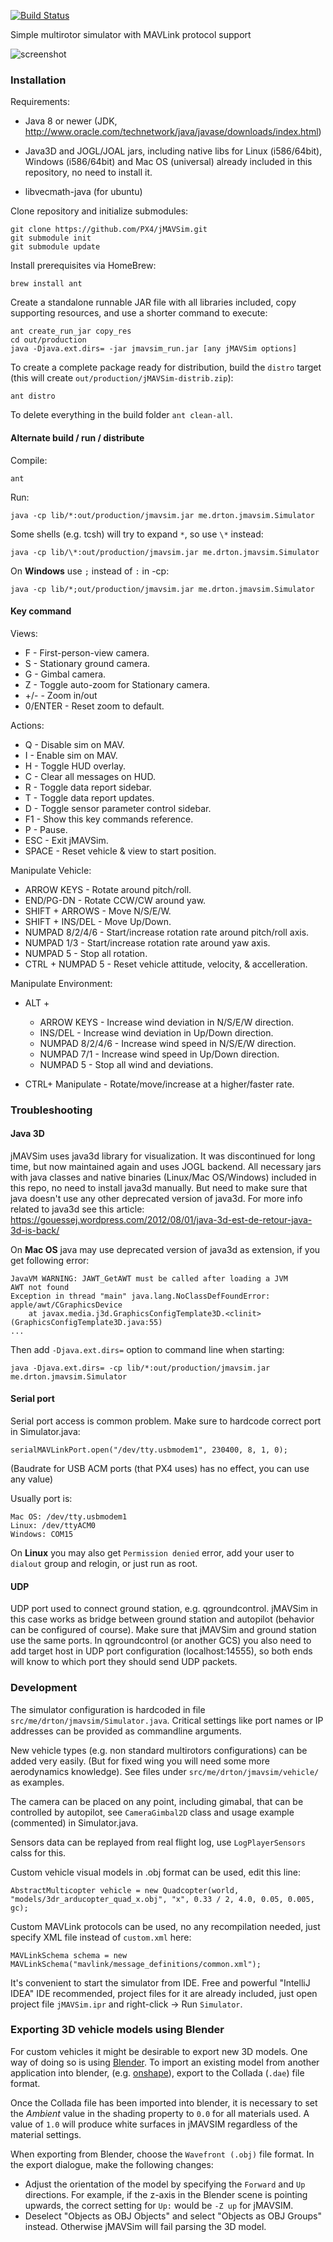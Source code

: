 [![Build Status](https://travis-ci.org/PX4/jMAVSim.svg?branch=master)](https://travis-ci.org/PX4/jMAVSim)

Simple multirotor simulator with MAVLink protocol support

![screenshot](art/screenshot.png)

### Installation ###

Requirements:
 * Java 8 or newer (JDK, http://www.oracle.com/technetwork/java/javase/downloads/index.html)

 * Java3D and JOGL/JOAL jars, including native libs for Linux (i586/64bit), Windows (i586/64bit) and Mac OS (universal) already included in this repository, no need to install it.

 * libvecmath-java (for ubuntu)

Clone repository and initialize submodules:
```
git clone https://github.com/PX4/jMAVSim.git
git submodule init
git submodule update
```

Install prerequisites via HomeBrew:

```
brew install ant
```

Create a standalone runnable JAR file with all libraries included, copy supporting resources, and use a shorter command to execute:

```
ant create_run_jar copy_res
cd out/production
java -Djava.ext.dirs= -jar jmavsim_run.jar [any jMAVSim options]
```

To create a complete package ready for distribution, build the `distro` target (this will create `out/production/jMAVSim-distrib.zip`):

```
ant distro
```

To delete everything in the build folder `ant clean-all`.

#### Alternate build / run / distribute

Compile:
```
ant
```

Run:
```
java -cp lib/*:out/production/jmavsim.jar me.drton.jmavsim.Simulator
```

Some shells (e.g. tcsh) will try to expand `*`, so use `\*` instead:
```
java -cp lib/\*:out/production/jmavsim.jar me.drton.jmavsim.Simulator
```

On **Windows** use `;` instead of `:` in -cp:
```
java -cp lib/*;out/production/jmavsim.jar me.drton.jmavsim.Simulator
```

#### Key command ####

Views:
-    F    - First-person-view camera.
-    S    - Stationary ground camera.
-    G    - Gimbal camera.
-    Z    - Toggle auto-zoom for Stationary camera.
-   +/-   - Zoom in/out
- 0/ENTER - Reset zoom to default.

Actions:
-   Q   - Disable sim on MAV.
-   I   - Enable sim on MAV.
-   H   - Toggle HUD overlay.
-   C   - Clear all messages on HUD.
-   R   - Toggle data report sidebar.
-   T   - Toggle data report updates.
-   D   - Toggle sensor parameter control sidebar.
-   F1  - Show this key commands reference.
-   P   - Pause.
-  ESC  - Exit jMAVSim.
- SPACE - Reset vehicle & view to start position.

Manipulate Vehicle:
-  ARROW KEYS      - Rotate around pitch/roll.
-  END/PG-DN       - Rotate CCW/CW around yaw.
-  SHIFT + ARROWS  - Move N/S/E/W.
-  SHIFT + INS/DEL - Move Up/Down.
-  NUMPAD 8/2/4/6  - Start/increase rotation rate around pitch/roll axis.
-  NUMPAD 1/3      - Start/increase rotation rate around yaw axis.
-  NUMPAD 5        - Stop all rotation.
-  CTRL + NUMPAD 5 - Reset vehicle attitude, velocity, & accelleration.

Manipulate Environment:
- ALT +
    - ARROW KEYS      - Increase wind deviation in N/S/E/W direction.
    - INS/DEL         - Increase wind deviation in Up/Down direction.
    - NUMPAD 8/2/4/6  - Increase wind speed in N/S/E/W direction.
    - NUMPAD 7/1      - Increase wind speed in Up/Down direction.
    - NUMPAD 5        - Stop all wind and deviations.

- CTRL+ Manipulate - Rotate/move/increase at a higher/faster rate.

### Troubleshooting ###

#### Java 3D

jMAVSim uses java3d library for visualization.
It was discontinued for long time, but now maintained again and uses JOGL backend.
All necessary jars with java classes and native binaries (Linux/Mac OS/Windows) included in this repo, no need to install java3d manually.
But need to make sure that java doesn't use any other deprecated version of java3d.
For more info related to java3d see this article: https://gouessej.wordpress.com/2012/08/01/java-3d-est-de-retour-java-3d-is-back/

On **Mac OS** java may use deprecated version of java3d as extension, if you get following error:
```
JavaVM WARNING: JAWT_GetAWT must be called after loading a JVM
AWT not found
Exception in thread "main" java.lang.NoClassDefFoundError: apple/awt/CGraphicsDevice
	at javax.media.j3d.GraphicsConfigTemplate3D.<clinit>(GraphicsConfigTemplate3D.java:55)
...
```

Then add `-Djava.ext.dirs=` option to command line when starting:
```
java -Djava.ext.dirs= -cp lib/*:out/production/jmavsim.jar me.drton.jmavsim.Simulator
```

#### Serial port

Serial port access is common problem. Make sure to hardcode correct port in Simulator.java:
```
serialMAVLinkPort.open("/dev/tty.usbmodem1", 230400, 8, 1, 0);
```
(Baudrate for USB ACM ports (that PX4 uses) has no effect, you can use any value)

Usually port is:
```
Mac OS: /dev/tty.usbmodem1
Linux: /dev/ttyACM0
Windows: COM15
```

On **Linux** you may also get `Permission denied` error, add your user to `dialout` group and relogin, or just run as root.

#### UDP

UDP port used to connect ground station, e.g. qgroundcontrol.
jMAVSim in this case works as bridge between ground station and autopilot (behavior can be configured of course).
Make sure that jMAVSim and ground station use the same ports.
In qgroundcontrol (or another GCS) you also need to add target host in UDP port configuration (localhost:14555), so both ends will know to which port they should send UDP packets.

### Development ###

The simulator configuration is hardcoded in file `src/me/drton/jmavsim/Simulator.java`. Critical settings like port names or IP addresses can be provided as commandline arguments.

New vehicle types (e.g. non standard multirotors configurations) can be added very easily.
(But for fixed wing you will need some more aerodynamics knowledge).
See files under `src/me/drton/jmavsim/vehicle/` as examples.

The camera can be placed on any point, including gimabal, that can be controlled by autopilot, see `CameraGimbal2D` class and usage example (commented) in Simulator.java.

Sensors data can be replayed from real flight log, use `LogPlayerSensors` calss for this.

Custom vehicle visual models in .obj format can be used, edit this line:
```
AbstractMulticopter vehicle = new Quadcopter(world, "models/3dr_arducopter_quad_x.obj", "x", 0.33 / 2, 4.0, 0.05, 0.005, gc);
```

Custom MAVLink protocols can be used, no any recompilation needed, just specify XML file instead of `custom.xml` here:
```
MAVLinkSchema schema = new MAVLinkSchema("mavlink/message_definitions/common.xml");
```

It's convenient to start the simulator from IDE. Free and powerful "IntelliJ IDEA" IDE recommended, project files for it are already included, just open project file `jMAVSim.ipr` and right-click -> Run `Simulator`.


### Exporting 3D vehicle models using Blender

For custom vehicles it might be desirable to export new 3D models. One way of doing so is using [Blender](https://www.blender.org/). To import an existing model from another application into blender, (e.g. [onshape](https://cad.onshape.com)), export to the Collada (`.dae`) file format.

Once the Collada file has been imported into blender, it is necessary to set the *Ambient* value in the shading property to `0.0` for all materials used. A value of `1.0` will produce white surfaces in jMAVSIM regardless of the material settings.

When exporting from Blender, choose the `Wavefront (.obj)` file format. In the export dialogue, make the following changes:
* Adjust the orientation of the model by specifying the `Forward` and `Up` directions. For example, if the z-axis in the Blender scene is pointing upwards, the correct setting for `Up:` would be `-Z up` for jMAVSIM.
* Deselect "Objects as OBJ Objects" and select "Objects as OBJ Groups" instead. Otherwise jMAVSim will fail parsing the 3D model.
